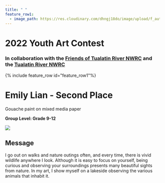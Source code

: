 ```yaml
---
title: " "
feature_row1:
  - image_path: https://res.cloudinary.com/dhngj18do/image/upload/f_auto,q_auto/v1/images/artcontest/ribbon_2
---
```


# 2022 Youth Art Contest

### In collaboration with the [Friends of Tualatin River NWRC](https://fotr.wildapricot.org/) and the [Tualatin River NWRC](https://www.fws.gov/refuge/Tualatin_River/)

{% include feature_row id="feature_row1"%}

# Emily Lian - Second Place  
Gouache paint on mixed media paper  

**Group Level: Grade 9-12**  

![](https://res.cloudinary.com/dhngj18do/image/upload/f_auto,q_auto/v1/images/artcontest/2022_grp1_2nd_large)

## Message

I go out on walks and nature outings often, and every time, there is vivid wildlife anywhere I look. Although it is easy to focus on yourself, being curious and observing your surroundings presents many beautiful sights from nature. In my art, I show myself on a lakeside observing the various animals that inhabit it.
